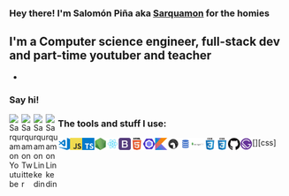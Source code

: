 ### Hey there! I'm Salomón Piña aka [Sarquamon][website] for the homies

## I'm a Computer science engineer, full-stack dev and part-time youtuber and teacher

-

### Say hi!

[<img align="left" alt="Sarquamon Youtube" width="22px" height="auto" src="https://cdn.jsdelivr.net/npm/simple-icons@3.4.1/icons/youtube.svg"/>][youtube]
[<img align="left" alt="Sarquamon Twitter" width="22px" height="auto" src="https://cdn.jsdelivr.net/npm/simple-icons@3.4.1/icons/twitter.svg"/>][twitter]
[<img align="left" alt="Sarquamon Linkedin" width="22px" height="auto" src="https://cdn.jsdelivr.net/npm/simple-icons@3.4.1/icons/linkedin.svg"/>][linkedin]
[<img align="left" alt="Sarquamon Linkedin" width="22px" height="auto" src="https://cdn.jsdelivr.net/npm/simple-icons@3.4.1/icons/instagram.svg"/>][instagram]

### The tools and stuff I use:

[<img align="left" alt="Sarquamon Linkedin" width="22px" height="auto" src="https://raw.githubusercontent.com/github/explore/80688e429a7d4ef2fca1e82350fe8e3517d3494d/topics/visual-studio-code/visual-studio-code.png"/>][vscode]
[<img align="left" alt="Sarquamon Linkedin" width="22px" height="auto" src="https://raw.githubusercontent.com/github/explore/80688e429a7d4ef2fca1e82350fe8e3517d3494d/topics/javascript/javascript.png"/>][js]
[<img align="left" alt="Sarquamon Linkedin" width="22px" height="auto" src="https://raw.githubusercontent.com/github/explore/80688e429a7d4ef2fca1e82350fe8e3517d3494d/topics/typescript/typescript.png"/>][ts]
[<img align="left" alt="Sarquamon Linkedin" width="22px" height="auto" src="https://raw.githubusercontent.com/github/explore/80688e429a7d4ef2fca1e82350fe8e3517d3494d/topics/nodejs/nodejs.png"/>][nodejs]
[<img align="left" alt="Sarquamon Linkedin" width="22px" height="auto" src="https://raw.githubusercontent.com/github/explore/80688e429a7d4ef2fca1e82350fe8e3517d3494d/topics/react/react.png"/>][reactjs]
[<img align="left" alt="Sarquamon Linkedin" width="22px" height="auto" src="https://raw.githubusercontent.com/github/explore/80688e429a7d4ef2fca1e82350fe8e3517d3494d/topics/bootstrap/bootstrap.png"/>][bootstrap]
[<img align="left" alt="Sarquamon Linkedin" width="22px" height="auto" src="https://raw.githubusercontent.com/github/explore/80688e429a7d4ef2fca1e82350fe8e3517d3494d/topics/html/html.png"/>][html]
[<img align="left" alt="Sarquamon Linkedin" width="22px" height="auto" src="https://raw.githubusercontent.com/github/explore/80688e429a7d4ef2fca1e82350fe8e3517d3494d/topics/eslint/eslint.png"/>][eslint]
[<img align="left" alt="Sarquamon Linkedin" width="22px" height="auto" src="https://raw.githubusercontent.com/github/explore/80688e429a7d4ef2fca1e82350fe8e3517d3494d/topics/kotlin/kotlin.png"/>][kotlin]
[<img align="left" alt="Sarquamon Linkedin" width="22px" height="auto" src="https://raw.githubusercontent.com/github/explore/361e2821e2dea67711cde99c9c40ed357061cf27/topics/deno/deno.png"/>][deno]
[<img align="left" alt="Sarquamon Linkedin" width="22px" height="auto" src="https://raw.githubusercontent.com/github/explore/80688e429a7d4ef2fca1e82350fe8e3517d3494d/topics/sql/sql.png"/>][sql]
[<img align="left" alt="Sarquamon Linkedin" width="22px" height="auto" src="https://raw.githubusercontent.com/github/explore/80688e429a7d4ef2fca1e82350fe8e3517d3494d/topics/mongodb/mongodb.png"/>][mongodb]
[<img align="left" alt="Sarquamon Linkedin" width="22px" height="auto" src="https://raw.githubusercontent.com/github/explore/80688e429a7d4ef2fca1e82350fe8e3517d3494d/topics/css/css.png"/>][css]
[<img align="left" alt="Sarquamon Linkedin" width="22px" height="auto" src="https://raw.githubusercontent.com/github/explore/80688e429a7d4ef2fca1e82350fe8e3517d3494d/topics/css/css.png"/>][github]
[<img align="left" alt="Sarquamon Linkedin" width="22px" height="auto" src="https://raw.githubusercontent.com/github/explore/78df643247d429f6cc873026c0622819ad797942/topics/github/github.png"/>][graphql]
[<img align="left" alt="Sarquamon Linkedin" width="22px" height="auto" src="https://raw.githubusercontent.com/github/explore/e94815998e4e0713912fed477a1f346ec04c3da2/topics/gatsby/gatsby.png"/>][gatsby]

<br/>
<br/>

[website]: https://salomonpina.netlify.app/
[twitter]: https://twitter.com/Sarquamon
[youtube]: https://www.youtube.com/channel/UCQWZ0yHcf4zvehMdgjmuHyw
[linkedin]: https://www.linkedin.com/in/salom%C3%B3n-p-67bb31b0/
[instagram]: https://www.instagram.com/sarquamon/
[vscode]: https://code.visualstudio.com/
[js]: https://www.javascript.com/
[ts]: https://www.typescriptlang.org/
[mongodb]: https://www.mongodb.com/
[nodejs]: https://nodejs.org/en/
[html]: https://developer.mozilla.org/en-US/docs/Web/HTML#:~:text=HTML%20(HyperText%20Markup%20Language)%20is,functionality%2Fbehavior%20(JavaScript).
[sql]: https://en.wikipedia.org/wiki/SQL
[deno]: https://deno.land/
[kotlin]: https://kotlinlang.org/
[eslint]: https://eslint.org/
[bootstrap]: https://getbootstrap.com/
[reactjs]: https://reactjs.org/
[gatsby]: gatsbyjs.org
[github]: https://github.com/
[graphql]: https://graphql.org/
